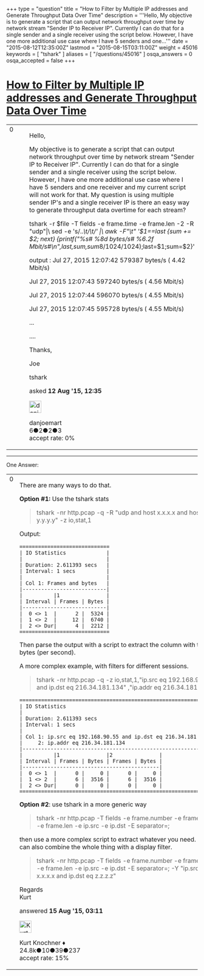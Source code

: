 +++
type = "question"
title = "How to Filter by Multiple IP addresses and Generate Throughput Data Over Time"
description = '''Hello, My objective is to generate a script that can output network throughput over time by network stream &quot;Sender IP to Receiver IP&quot;. Currently I can do that for a single sender and a single receiver using the script below. However, I have one more additional use case where I have 5 senders and one...'''
date = "2015-08-12T12:35:00Z"
lastmod = "2015-08-15T03:11:00Z"
weight = 45016
keywords = [ "tshark" ]
aliases = [ "/questions/45016" ]
osqa_answers = 0
osqa_accepted = false
+++

<div class="headNormal">

# [How to Filter by Multiple IP addresses and Generate Throughput Data Over Time](/questions/45016/how-to-filter-by-multiple-ip-addresses-and-generate-throughput-data-over-time)

</div>

<div id="main-body">

<div id="askform">

<table id="question-table" style="width:100%;"><colgroup><col style="width: 50%" /><col style="width: 50%" /></colgroup><tbody><tr class="odd"><td style="width: 30px; vertical-align: top"><div class="vote-buttons"><div id="post-45016-score" class="post-score" title="current number of votes">0</div><div id="favorite-count" class="favorite-count"></div></div></td><td><div id="item-right"><div class="question-body"><p>Hello,</p><p>My objective is to generate a script that can output network throughput over time by network stream "Sender IP to Receiver IP". Currently I can do that for a single sender and a single receiver using the script below. However, I have one more additional use case where I have 5 senders and one receiver and my current script will not work for that. My question is using multiple sender IP's and a single receiver IP is there an easy way to generate throughput data overtime for each stream?</p><p>tshark -r $file -T fields -e frame.time -e frame.len -2 -R "udp"|\ sed -e 's/..<em>\t/\t/' |\ awk -F"\t" '$1==last {sum += $2; next} {printf("%s# %8d bytes/s# %6.2f Mbit/s#\n",last,sum,sum</em>8/1024/1024);last=$1;sum=$2}'</p><p>output : Jul 27, 2015 12:07:42 579387 bytes/s ( 4.42 Mbit/s)</p><p>Jul 27, 2015 12:07:43 597240 bytes/s ( 4.56 Mbit/s)</p><p>Jul 27, 2015 12:07:44 596070 bytes/s ( 4.55 Mbit/s)</p><p>Jul 27, 2015 12:07:45 595728 bytes/s ( 4.55 Mbit/s)</p><p>...</p><p>....</p><p>Thanks,</p><p>Joe</p></div><div id="question-tags" class="tags-container tags">tshark</div><div id="question-controls" class="post-controls"></div><div class="post-update-info-container"><div class="post-update-info post-update-info-user"><p>asked <strong>12 Aug '15, 12:35</strong></p><img src="https://secure.gravatar.com/avatar/17c3f2c7628cf18f00d2d2136dbc3560?s=32&amp;d=identicon&amp;r=g" class="gravatar" width="32" height="32" alt="danjoemart&#39;s gravatar image" /><p>danjoemart<br />
<span class="score" title="6 reputation points">6</span><span title="2 badges"><span class="badge1">●</span><span class="badgecount">2</span></span><span title="2 badges"><span class="silver">●</span><span class="badgecount">2</span></span><span title="3 badges"><span class="bronze">●</span><span class="badgecount">3</span></span><br />
<span class="accept_rate" title="Rate of the user&#39;s accepted answers">accept rate:</span> <span title="danjoemart has no accepted answers">0%</span></p></div></div><div id="comments-container-45016" class="comments-container"></div><div id="comment-tools-45016" class="comment-tools"></div><div class="clear"></div><div id="comment-45016-form-container" class="comment-form-container"></div><div class="clear"></div></div></td></tr></tbody></table>

------------------------------------------------------------------------

<div class="tabBar">

<span id="sort-top"></span>

<div class="headQuestions">

One Answer:

</div>

</div>

<span id="45136"></span>

<div id="answer-container-45136" class="answer">

<table style="width:100%;"><colgroup><col style="width: 50%" /><col style="width: 50%" /></colgroup><tbody><tr class="odd"><td style="width: 30px; vertical-align: top"><div class="vote-buttons"><div id="post-45136-score" class="post-score" title="current number of votes">0</div></div></td><td><div class="item-right"><div class="answer-body"><p>There are many ways to do that.</p><p><strong>Option #1:</strong> Use the tshark stats</p><blockquote><p>tshark -nr http.pcap -q -R "udp and host x.x.x.x and host y.y.y.y" -z io,stat,1</p></blockquote><p>Output:</p><pre><code>=============================
| IO Statistics             |
|                           |
| Duration: 2.611393 secs   |
| Interval: 1 secs          |
|                           |
| Col 1: Frames and bytes   |
|---------------------------|
|          |1               |
| Interval | Frames | Bytes |
|---------------------------|
|  0 &lt;&gt; 1  |      2 |  5324 |
|  1 &lt;&gt; 2  |     12 |  6740 |
|  2 &lt;&gt; Dur|      4 |  2212 |
=============================</code></pre><p>Then parse the output with a script to extract the column with the bytes (per second).</p><p>A more complex example, with filters for different sessions.</p><blockquote><p>tshark -nr http.pcap -q -z io,stat,1,"ip.src eq 192.168.90.55 and ip.dst eq 216.34.181.134" ,"ip.addr eq 216.34.181.134"</p></blockquote><pre><code>===============================================================
| IO Statistics                                               |
|                                                             |
| Duration: 2.611393 secs                                     |
| Interval: 1 secs                                            |
|                                                             |
| Col 1: ip.src eq 192.168.90.55 and ip.dst eq 216.34.181.134 |
|     2: ip.addr eq 216.34.181.134                            |
|-------------------------------------------------------------|
|          |1               |2               |                |
| Interval | Frames | Bytes | Frames | Bytes |                |
|--------------------------------------------|                |
|  0 &lt;&gt; 1  |      0 |     0 |      0 |     0 |                |
|  1 &lt;&gt; 2  |      6 |  3516 |      6 |  3516 |                |
|  2 &lt;&gt; Dur|      0 |     0 |      0 |     0 |                |
===============================================================</code></pre><p><strong>Option #2</strong>: use tshark in a more generic way</p><blockquote><p>tshark -nr http.pcap -T fields -e frame.number -e frame.time -e frame.len -e ip.src -e ip.dst -E separator=;</p></blockquote><p>then use a more complex script to extract whatever you need. You can also combine the whole thing with a display filter.</p><blockquote><p>tshark -nr http.pcap -T fields -e frame.number -e frame.time -e frame.len -e ip.src -e ip.dst -E separator=; -Y "ip.src eq x.x.x.x and ip.dst eq z.z.z.z"</p></blockquote><p>Regards<br />
Kurt</p></div><div class="answer-controls post-controls"></div><div class="post-update-info-container"><div class="post-update-info post-update-info-user"><p>answered <strong>15 Aug '15, 03:11</strong></p><img src="https://secure.gravatar.com/avatar/23b7bf5b13bc2c98b2e8aa9869ca5d75?s=32&amp;d=identicon&amp;r=g" class="gravatar" width="32" height="32" alt="Kurt%20Knochner&#39;s gravatar image" /><p>Kurt Knochner ♦<br />
<span class="score" title="24767 reputation points"><span>24.8k</span></span><span title="10 badges"><span class="badge1">●</span><span class="badgecount">10</span></span><span title="39 badges"><span class="silver">●</span><span class="badgecount">39</span></span><span title="237 badges"><span class="bronze">●</span><span class="badgecount">237</span></span><br />
<span class="accept_rate" title="Rate of the user&#39;s accepted answers">accept rate:</span> <span title="Kurt Knochner has 344 accepted answers">15%</span> </br></p></div></div><div id="comments-container-45136" class="comments-container"></div><div id="comment-tools-45136" class="comment-tools"></div><div class="clear"></div><div id="comment-45136-form-container" class="comment-form-container"></div><div class="clear"></div></div></td></tr></tbody></table>

</div>

<div class="paginator-container-left">

</div>

</div>

</div>


